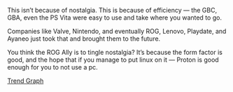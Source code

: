 This isn’t because of nostalgia. This is because of efficiency — the GBC, GBA, even the PS Vita were easy to use and take where you wanted to go.

Companies like Valve, Nintendo, and eventually ROG, Lenovo, Playdate, and Ayaneo just took that and brought them to the future.

You think the ROG Ally is to tingle nostalgia? It’s because the form factor is good, and the hope that if you manage to put linux on it — Proton is good enough for you to not use a pc.

[Trend Graph](https://trends.google.com/trends/explore?date=all&q=%2Fm%2F03pby&hl=en-GB)